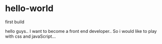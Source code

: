 # hello-world
first build

hello guys..
I want to become a front end developer..
So i would like to play with css and javaScript...
